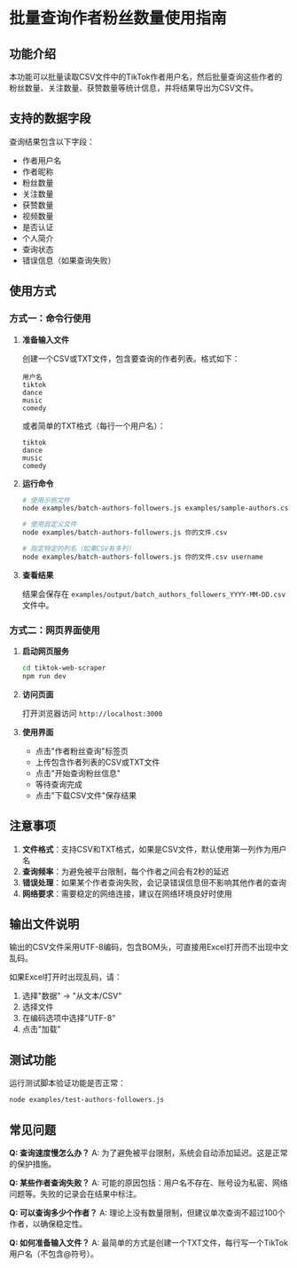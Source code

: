 # 批量查询作者粉丝数量使用指南

## 功能介绍

本功能可以批量读取CSV文件中的TikTok作者用户名，然后批量查询这些作者的粉丝数量、关注数量、获赞数量等统计信息，并将结果导出为CSV文件。

## 支持的数据字段

查询结果包含以下字段：
- 作者用户名
- 作者昵称
- 粉丝数量
- 关注数量
- 获赞数量
- 视频数量
- 是否认证
- 个人简介
- 查询状态
- 错误信息（如果查询失败）

## 使用方式

### 方式一：命令行使用

1. **准备输入文件**
   
   创建一个CSV或TXT文件，包含要查询的作者列表。格式如下：
   
   ```csv
   用户名
   tiktok
   dance
   music
   comedy
   ```
   
   或者简单的TXT格式（每行一个用户名）：
   ```
   tiktok
   dance
   music
   comedy
   ```

2. **运行命令**
   
   ```bash
   # 使用示例文件
   node examples/batch-authors-followers.js examples/sample-authors.csv
   
   # 使用自定义文件
   node examples/batch-authors-followers.js 你的文件.csv
   
   # 指定特定的列名（如果CSV有多列）
   node examples/batch-authors-followers.js 你的文件.csv username
   ```

3. **查看结果**
   
   结果会保存在 `examples/output/batch_authors_followers_YYYY-MM-DD.csv` 文件中。

### 方式二：网页界面使用

1. **启动网页服务**
   
   ```bash
   cd tiktok-web-scraper
   npm run dev
   ```

2. **访问页面**
   
   打开浏览器访问 `http://localhost:3000`

3. **使用界面**
   
   - 点击"作者粉丝查询"标签页
   - 上传包含作者列表的CSV或TXT文件
   - 点击"开始查询粉丝信息"
   - 等待查询完成
   - 点击"下载CSV文件"保存结果

## 注意事项

1. **文件格式**：支持CSV和TXT格式，如果是CSV文件，默认使用第一列作为用户名
2. **查询频率**：为避免被平台限制，每个作者之间会有2秒的延迟
3. **错误处理**：如果某个作者查询失败，会记录错误信息但不影响其他作者的查询
4. **网络要求**：需要稳定的网络连接，建议在网络环境良好时使用

## 输出文件说明

输出的CSV文件采用UTF-8编码，包含BOM头，可直接用Excel打开而不出现中文乱码。

如果Excel打开时出现乱码，请：
1. 选择"数据" → "从文本/CSV"
2. 选择文件
3. 在编码选项中选择"UTF-8"
4. 点击"加载"

## 测试功能

运行测试脚本验证功能是否正常：

```bash
node examples/test-authors-followers.js
```

## 常见问题

**Q: 查询速度慢怎么办？**
A: 为了避免被平台限制，系统会自动添加延迟。这是正常的保护措施。

**Q: 某些作者查询失败？**
A: 可能的原因包括：用户名不存在、账号设为私密、网络问题等。失败的记录会在结果中标注。

**Q: 可以查询多少个作者？**
A: 理论上没有数量限制，但建议单次查询不超过100个作者，以确保稳定性。

**Q: 如何准备输入文件？**
A: 最简单的方式是创建一个TXT文件，每行写一个TikTok用户名（不包含@符号）。 